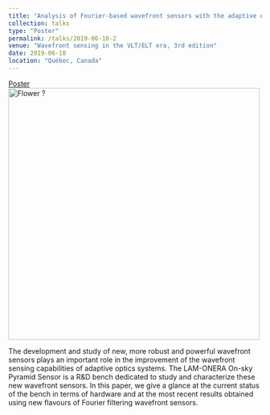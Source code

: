 ```yaml
---
title: "Analysis of Fourier-based wavefront sensors with the adaptive optics testbed LOOPS"
collection: talks
type: "Poster"
permalink: /talks/2019-06-10-2
venue: "Wavefront sensing in the VLT/ELT era, 3rd edition"
date: 2019-06-10
location: "Québec, Canada"
---
```


[Poster](/files/PosterAO4ELT6.pdf)
<br>
<img src="https://ao4elt6.copl.ulaval.ca/images/AO4ELT6_group%20photo.png" alt="Flower ?" width="500"/>

The development and study of new, more robust and powerful wavefront sensors plays an important role in
the improvement of the wavefront sensing capabilities of adaptive optics systems. The LAM-ONERA On-sky
Pyramid Sensor is a R&D bench dedicated to study and characterize these new wavefront sensors. In this paper,
we give a glance at the current status of the bench in terms of hardware and at the most recent results obtained
using new flavours of Fourier filtering wavefront sensors.
